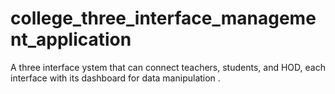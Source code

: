 # college_three_interface_management_application
A three interface ystem that can connect teachers, students, and HOD, each interface with its dashboard for data manipulation .
